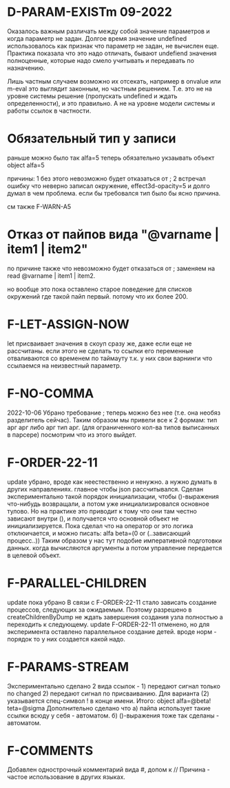 # D-PARAM-EXISTm 09-2022
Оказалось важным различать между собой значение параметров и когда параметр не задан.
Долгое время значение undefined использовалось как признак что параметр не задан, не вычислен еще.
Практика показала что это надо отличать, бывают undefiend значения полноценные,
которые надо смело учитывать и передавать по назначению.

Лишь частным случаем возможно их отсекать, например в onvalue или m-eval это выглядит законным,
но частным решением. Т.е. это не на уровне системы решение (пропускать undefined и ждать определенности), и это правильно.
А не на уровне модели системы и работы ссылок в частности.

# Обязательный тип у записи

раньше можно было так
alfa=5
теперь обязательно укзаывать объект
object alfa=5

причины:
1 без этого невозможно будет отказаться от ;
2 встречал ошибку что неверно записал окружение, effect3d-opacity=5 и долго думал в чем проблема. если бы требовался тип было бы ясно причина.

см также F-WARN-A5

# Отказ от пайпов вида "@varname | item1 | item2"
по причине также что невозможно будет отказаться от ;
заменяем на
read @varname | item1 | item2.

но вообще это пока оставлено старое поведение для списков окружений где такой пайп первый. потому что их более 200.

# F-LET-ASSIGN-NOW
let присваивает значения в скоуп сразу же, даже если еще не рассчитаны.
если этого не сделать то ссылки его переменные отваливаются со временем по таймауту
т.к. у них свои варнинги что ссылаемся на неизвестный параметр.

# F-NO-COMMA
2022-10-06 Убрано требование ; теперь можно без нее (т.е. она необяз разделитель сейчас).
Таким образом мы привели все к 2 формам:
тип арг арг
либо
арг тип арг. (для ограниченного кол-ва типов выписанных в парсере)
посмотрим что из этого выйдет.

# F-ORDER-22-11
update убрано, вроде как неестественно и ненужно. а нужно думать в других направлениях. главное чтобы json рассчитывался.
Сделан экспериментально такой порядок инициализации, чтобы ()-выражения что-нибудь возвращали, а потом уже инициализировался основное тулово.
Но на практике это приводит к тому что они там честно зависают внутри (), и получается что основной объект не инициализируется.
Пока сделал что на оператор or это логика отклюичается, и можно писать: alfa beta=(0 or (..зависающий процесс..))
Таким образом у нас тут подобие императивной подготовки данных. когда вычисляются аргументы а потом управление передается в целевой объект.

# F-PARALLEL-CHILDREN
update пока убрано
В связи с F-ORDER-22-11 стало зависать создание процессов, следующих за ожидаемым. Поэтому разрешено в createChildrenByDump не ждать завершения
создания узла полностью а переходить к следующему.
update F-ORDER-22-11 отменено, но для эксперимента оставлено параллельное создание детей. вроде норм - порядок то у них создается какой надо.

# F-PARAMS-STREAM
Экспериментально сделано 2 вида ссылок - 1) передают сигнал только по changed
2) передают сигнал по присваиванию.
Для варианта (2) указывается спец-символ ! в конце имени. Итого: object alfa=@beta! teta=@sigma
Дополнительно сделано что
а) пайпа использует такие ссылки всюду у себя - автоматом.
б) ()-выражения тоже так сделаны - автоматом.

# F-COMMENTS
Добавлен однострочный комментарий вида #, допом к //
Причина - частое использование в других языках.